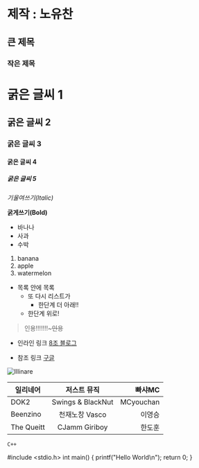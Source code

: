 # 제작 : 노유찬

## 큰 제목

### 작은 제목

# 굵은 글씨 1

## 굵은 글씨 2

### 굵은 글씨 3

#### 굵은 글씨 4

##### 굵은 글씨 5

*기울여쓰기(Italic)*

**굵게쓰기(Bold)**


- 바나나
- 사과
- 수박


1. banana
1. apple
1. watermelon


- 목록 안에 목록
    * 또 다시 리스트가
        * 한단계 더 아래!!
    * 한단계 위로!


> 인용!!!!!!!~~~인용~~


* 인라인 링크 [8조 블로그](https://kknn8.github.io)

* 참조 링크 [구글][Reference]

[reference]: https://www.google.com


![Illinare](http://img.naver.net/static/www/u/2013/0731/nmms_224940510.gif)


|     일리네어     |      저스트 뮤직      |    빠샤MC   |
|------------------|:---------------------:|------------:|    
|      DOK2        |   Swings & BlackNut   |   MCyouchan |
|     Beenzino     |   천재노창 Vasco      |   이영승    |
|    The Queitt    |   CJamm  Giriboy      |   한도훈    |


    C++
#include <stdio.h>
int main()
{
    printf("Hello World\n");
    return 0;
}
    
